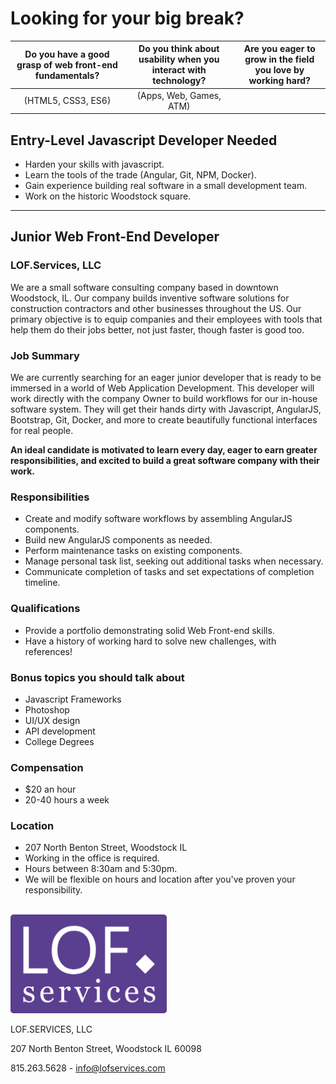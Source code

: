 # Looking for your big break?

Do you have a good grasp of web front-end fundamentals? | Do you think about usability when you interact with technology? | Are you eager to grow in the field you love by working hard?
:---:|:---:|:---:
(HTML5, CSS3, ES6) | (Apps, Web, Games, ATM) | 

## Entry-Level Javascript Developer Needed
* Harden your skills with javascript.
* Learn the tools of the trade (Angular, Git, NPM, Docker).
* Gain experience building real software in a small development team.
* Work on the historic Woodstock square.

---

## Junior Web Front-End Developer

### LOF.Services, LLC
We are a small software consulting company based in downtown Woodstock, IL. Our company builds inventive software solutions for construction contractors and other businesses throughout the US. Our primary objective is to equip companies and their employees with tools that help them do their jobs better, not just faster, though faster is good too. 

### Job Summary
We are currently searching for an eager junior developer that is ready to be immersed in a world of Web Application Development. This developer will work directly with the company Owner to build workflows for our in-house software system. They will get their hands dirty with Javascript, AngularJS, Bootstrap, Git, Docker, and more to create beautifully functional interfaces for real people. 

**An ideal candidate is motivated to learn every day, eager to earn greater responsibilities, and excited to build a great software company with their work.**

### Responsibilities
* Create and modify software workflows by assembling AngularJS components.
* Build new AngularJS components as needed.
* Perform maintenance tasks on existing components.
* Manage personal task list, seeking out additional tasks when necessary.
* Communicate completion of tasks and set expectations of completion timeline.

### Qualifications
* Provide a portfolio demonstrating solid Web Front-end skills.
* Have a history of working hard to solve new challenges, with references!

### Bonus topics you should talk about
* Javascript Frameworks
* Photoshop
* UI/UX design
* API development
* College Degrees

### Compensation
* $20 an hour
* 20-40 hours a week

### Location 
* 207 North Benton Street, Woodstock IL
* Working in the office is required.
* Hours between 8:30am and 5:30pm.
* We will be flexible on hours and location after you've proven your responsibility.

<br />
<img src="img/LOFLOGO-alt.svg" width="250px" alt="LOF LOGO" />

LOF.SERVICES, LLC

207 North Benton Street, Woodstock IL 60098

815.263.5628 - info@lofservices.com
